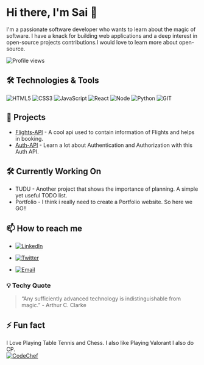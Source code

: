 # Hi there, I'm Sai 👋

I'm a passionate software developer who wants to learn about the magic of software. I have a knack for building web applications and a deep interest in open-source projects contributions.I would love to learn more about open-source.

![Profile views](https://komarev.com/ghpvc/?username=Sai2307l&color=green&style=flat-square&label=Profile%20views&abbreviated=true)

## 🛠️ Technologies & Tools

![HTML5](https://img.shields.io/badge/-HTML5-E34F26?style=flat&logo=html5&labelColor=white&)
![CSS3](https://img.shields.io/badge/-CSS3-1572B6?style=flat&logo=css3&labelColor=white&logoColor=blue)
![JavaScript](https://img.shields.io/badge/-JavaScript-F7DF1E?style=flat&logo=javascript&logoColor=yellow&labelColor=white)
![React](https://img.shields.io/badge/-React-61DAFB?style=flat&logo=react&logoColor=black&labelColor=white)
![Node](https://img.shields.io/badge/-Node-3776AB?style=flat&logo=nodedotjs&logoColor=green&labelColor=white)
![Python](https://img.shields.io/badge/-Python-3776AB?style=flat&logo=python&labelColor=white&logoColor)
![GIT](https://img.shields.io/badge/GIT-3e2c00?style=flat&logo=git&labelColor=white&logoColor=#f1502f)

## 🚀 Projects

- [Flights-API](https://github.com/johndoe/awesome-project-1) - A cool api used to contain information of Flights and helps in booking.
- [Auth-API](https://github.com/johndoe/awesome-project-2) - Learn a lot about Authentication and Authorization with this Auth API.

## 🛠️ Currently Working On

- TUDU - Another project that shows the importance of planning. A simple yet useful TODO list.
- Portfolio - I think i really need to create a Portfolio website. So here we GO!!

## 📫 How to reach me

- [![LinkedIn](https://img.shields.io/badge/LinkedIn-0e76a8?style=flat&logo=linkedin&labelColor=white&logoColor=blue)](https://www.linkedin.com/in/bhamidipati-sai-bhaskar-290822257/)

- [![Twitter](https://img.shields.io/badge/Twitter-000000?style=flat&logo=X&labelColor=white&logoColor=black)](https://x.com/SaiBhaskar2307L)
- [![Email](https://img.shields.io/badge/Gmail-ffffff?style=flat&logo=gmail&labelColor=white&logoColor=red)](saibhamidipati2004@gmail.com)

### 💡 Techy Quote

> “Any sufficiently advanced technology is indistinguishable from magic.” - Arthur C. Clarke

## ⚡ Fun fact

I Love Playing Table Tennis and Chess.
I also like Playing Valorant
I also do CP.  
[![CodeChef](https://img.shields.io/badge/CodeChef-ffffff?style=flat&logo=codechef&labelColor=white&logoColor=black)](https://www.codechef.com/users/sai2307l)
